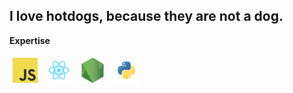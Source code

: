 ## I love hotdogs, because they are not a dog.

**Expertise**

<span>
	<img title="JavaScript" height="40" style="padding: 5px;" src="assets//javascript.png" />
	<img title="React.js"      height="40" style="padding: 5px;" src="assets//react.png" />
	<img title="Node.js"     height="40" style="padding: 5px;" src="assets//nodejs.png" />
	<img title="Python"     height="40" style="padding: 5px;" src="assets/python.png" />
</span>
